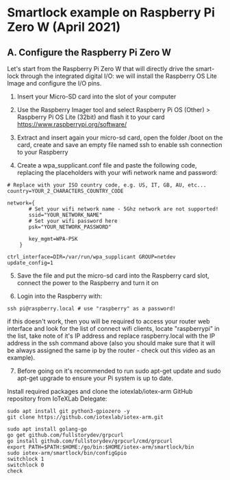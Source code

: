 # Smartlock example on Raspberry Pi Zero W (April 2021)

**A. Configure the Raspberry Pi Zero W**
----------

Let's start from the Raspberry Pi Zero W that will directly drive the smart-lock through the integrated digital I/O: we will install the Raspberry OS Lite Image and configure the I/O pins.

1. Insert your Micro-SD card into the slot of your computer

2. Use the Raspberry Imager tool and select Raspberry Pi OS (Other) > Raspberry Pi OS Lite (32bit) and flash it to your card
https://www.raspberrypi.org/software/

3. Extract and insert again your micro-sd card, open the folder /boot on the card, create and save an empty file named ssh to enable ssh connection to your Raspberry

4. Create a wpa_supplicant.conf file and paste the following code, replacing the placeholders with your wifi network name and password:

```
# Replace with your ISO country code, e.g. US, IT, GB, AU, etc... 
country=YOUR_2_CHARACTERS_COUNTRY_CODE

network={
       # Set your wifi network name - 5Ghz network are not supported!
       ssid="YOUR_NETWORK_NAME"
       # Set your wifi password here
       psk="YOUR_NETWORK_PASSWORD"

       key_mgmt=WPA-PSK
    }

ctrl_interface=DIR=/var/run/wpa_supplicant GROUP=netdev
update_config=1
```
5. Save the file and put the micro-sd card into the Raspberry card slot, connect the power to the Raspberry and turn it on

6. Login into the Raspberry with:

```
ssh pi@raspberry.local # use "raspberry" as a password!
```
if this doesn't work, then you will be required to access your router web interface and look for the list of connect wifi clients, locate "raspberrypi" in the list, take note of it's IP address and replace raspberry.local with the IP address in the ssh command above (also you should make sure that it will be always assigned the same ip by the router - check out this video as an example).

7. Before going on it's recommended to run sudo apt-get update and sudo apt-get upgrade to ensure your Pi system is up to date.

Install required packages and clone the iotexlab/iotex-arm GitHub repository from IoTeXLab Delegate:

```
sudo apt install git python3-gpiozero -y
git clone https://github.com/iotexlab/iotex-arm.git
```






```
sudo apt install golang-go
go get github.com/fullstorydev/grpcurl
go install github.com/fullstorydev/grpcurl/cmd/grpcurl
export PATH=$PATH:$HOME:/go/bin:$HOME/iotex-arm/smartlock/bin
sudo iotex-arm/smartlock/bin/configGpio
switchlock 1
switchlock 0
check
```
